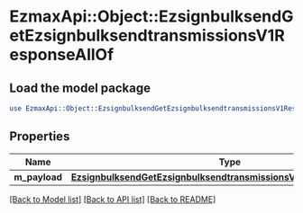 # EzmaxApi::Object::EzsignbulksendGetEzsignbulksendtransmissionsV1ResponseAllOf

## Load the model package
```perl
use EzmaxApi::Object::EzsignbulksendGetEzsignbulksendtransmissionsV1ResponseAllOf;
```

## Properties
Name | Type | Description | Notes
------------ | ------------- | ------------- | -------------
**m_payload** | [**EzsignbulksendGetEzsignbulksendtransmissionsV1ResponseMPayload**](EzsignbulksendGetEzsignbulksendtransmissionsV1ResponseMPayload.md) |  | 

[[Back to Model list]](../README.md#documentation-for-models) [[Back to API list]](../README.md#documentation-for-api-endpoints) [[Back to README]](../README.md)


